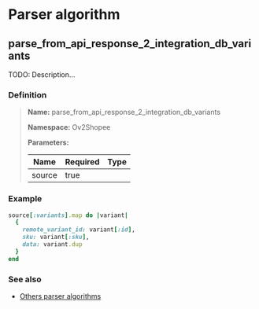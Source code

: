 # Parser algorithm
 
## parse_from_api_response_2_integration_db_variants

TODO: Description...
    
### Definition

> **Name:** parse_from_api_response_2_integration_db_variants
> 
> **Namespace:** Ov2Shopee
>
> **Parameters:**
> 
> | Name | Required | Type |
> | --- | --- | --- |
> | source | true |  |

### Example
```ruby
source[:variants].map do |variant|
  {
    remote_variant_id: variant[:id],
    sku: variant[:sku],
    data: variant.dup
  }
end
```

### See also
* [Others parser algorithms](overview?id=parse_from_api_response_2_integration_db_variants)